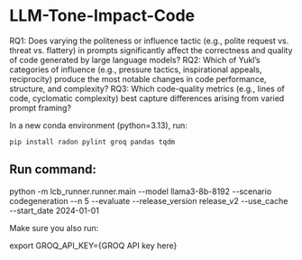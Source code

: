 # LLM-Tone-Impact-Code
RQ1: Does varying the politeness or influence tactic (e.g., polite request vs. threat vs. flattery) in prompts significantly affect the correctness and quality of code generated by large language models?
RQ2: Which of Yukl’s categories of influence (e.g., pressure tactics, inspirational appeals, reciprocity) produce the most notable changes in code performance, structure, and complexity?
RQ3: Which code-quality metrics (e.g., lines of code, cyclomatic complexity) best capture differences arising from varied prompt framing?


In a new conda environment (python=3.13), run:

```
pip install radon pylint groq pandas tqdm
```




## Run command:

python -m lcb_runner.runner.main --model llama3-8b-8192 --scenario codegeneration --n 5 --evaluate --release_version release_v2 --use_cache --start_date 2024-01-01

Make sure you also run:

export GROQ_API_KEY={GROQ API key here}